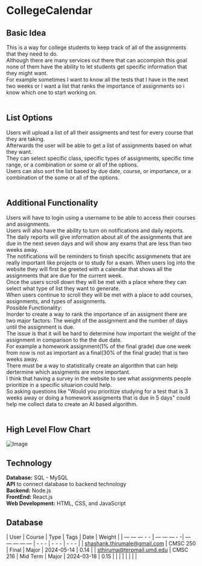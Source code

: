 # CollegeCalendar
## Basic Idea<br>
This is a way for college students to keep track of all of the assignments that they need to do.<br> 
Although there are many services out there that can accompish this goal none of them have the ability to let students get specific information that they might want.<br>
For example sometimes I want to know all the tests that I have in the next two weeks or I want a list that ranks the importance of assignments so i know which one to start working on.<br><br>

## List Options
Users will upload a list of all their assigments and test for every course that they are taking.<br>
Afterwards the user will be able to get a list of assignments based on what they want.<br>
They can select specific class, specific types of assignments, specific time range, or a combination or some or all of the options.<br>
Users can also sort the list based by due date, course, or importance, or a combination of the some or all of the options.<br><br>

## Additional Functionality
Users will have to login using a username to be able to access their courses and assignments.<br>
Users will also have the ability to turn on notifications and daily reports.<br>
The daily reports will give information about all of the assignments that are due in the next seven days and will show any exams that are less than two weeks away.<br>
The notifications will be reminders to finish specific assignmenets that are really important like projects or to study for a exam.
When users log into the website they will first be greeted with a calendar that shows all the assignments that are due for the current week.<br>
Once the users scroll down they will be met with a place where they can select what type of list they want to generate.<br>
When users continue to scroll they will be met with a place to add courses, assignments, and types of assignments.<br>
Possible Functionality:<br>
Inorder to create a way to rank the importance of an assigment there are two major factors: The weight of the assignment and the number of days until the assignment is due.<br>
The issue is that it will be hard to determine how important the weight of the assignment in comparison to the the due date.<br> 
For example a homework assignment(1% of the final grade) due one week from now is not as important as a final(30% of the final grade) that is two weeks away.<br>
There must be a way to statistically create an algorithm that can help dertermine which assigments are more important.<br>
I think that having a survey in the website to see what assignments people prioritize in a specific situarion could help.<br>
So asking questions like "Would you prioritize studying for a test that is 3 weeks away or doing a homework assigments that is due in 5 days" could help me collect data to create an AI based algorithm.<br><br>

## High Level Flow Chart
![Image](HighLevelFlowChart.drawio(3).png) 

## Technology
**Database:** SQL - MySQL<br>
**API** to connect database to backend technology<br>
**Backend:** Node.js<br>
**FrontEnd:** React.js<br>
**Web Development:** HTML, CSS, and JavaScript<br>

## Database
| User | Course | Type | Tags | Date | Weight |
| — — — - - | — — — - -| — — — — — | - - - | - - - | - - - |
| shashank.thirumale@gmail.com | CMSC 250 | Final | Major | 2024-05-14 | 0.14 |
| sthiruma@terpmail.umd.edu | CMSC 216 | Mid Term | Major | 2024-03-18 | 0.15 |
|              |               |           |          |           |           |







